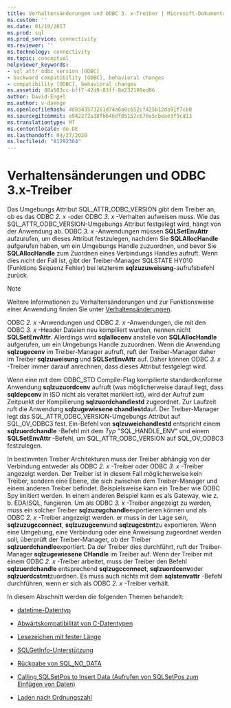 ```yaml
---
title: Verhaltensänderungen und ODBC 3. x-Treiber | Microsoft-Dokumentation
ms.custom: ''
ms.date: 01/19/2017
ms.prod: sql
ms.prod_service: connectivity
ms.reviewer: ''
ms.technology: connectivity
ms.topic: conceptual
helpviewer_keywords:
- sql_attr_odbc_version [ODBC]
- backward compatibility [ODBC], behavioral changes
- compatibility [ODBC], behavioral changes
ms.assetid: 88a503cc-bff7-42d9-83ff-8e232109ed06
author: David-Engel
ms.author: v-daenge
ms.openlocfilehash: 4d8343573261d74a6a0c652cf425b12da91f7cb0
ms.sourcegitcommit: e042272a38fb646df05152c676e5cbeae3f9cd13
ms.translationtype: MT
ms.contentlocale: de-DE
ms.lasthandoff: 04/27/2020
ms.locfileid: "81292364"
---
```

# <a name="behavioral-changes-and-odbc-3x-drivers"></a>Verhaltensänderungen und ODBC 3.x-Treiber
Das Umgebungs Attribut SQL_ATTR_ODBC_VERSION gibt dem Treiber an, ob es das ODBC *2. x* -oder ODBC *3. x* -Verhalten aufweisen muss. Wie das SQL_ATTR_ODBC_VERSION-Umgebungs Attribut festgelegt wird, hängt von der Anwendung ab. ODBC *3. x* -Anwendungen müssen **SQLSetEnvAttr** aufzurufen, um dieses Attribut festzulegen, nachdem Sie **SQLAllocHandle** aufgerufen haben, um ein Umgebungs Handle zuzuordnen, und bevor Sie **SQLAllocHandle** zum Zuordnen eines Verbindungs Handles aufruft. Wenn dies nicht der Fall ist, gibt der Treiber-Manager SQLSTATE HY010 (Funktions Sequenz Fehler) bei letzterem **sqlzuzuweisung**-aufrufsbefehl zurück.  
  
> [!NOTE]  
>  Weitere Informationen zu Verhaltensänderungen und zur Funktionsweise einer Anwendung finden Sie unter [Verhaltensänderungen](../../../odbc/reference/develop-app/behavioral-changes.md).  
  
 ODBC *2. x* -Anwendungen und ODBC *2. x* -Anwendungen, die mit den ODBC *3. x* -Header Dateien neu kompiliert wurden, nennen nicht **SQLSetEnvAttr**. Allerdings wird **sqlallocenv** anstelle von **SQLAllocHandle** aufgerufen, um ein Umgebungs Handle zuzuordnen. Wenn die Anwendung **sqlzugecenv** im Treiber-Manager aufruft, ruft der Treiber-Manager daher im Treiber **sqlzuweisung** und **SQLSetEnvAttr** auf. Daher können ODBC *3. x* -Treiber immer darauf anrechnen, dass dieses Attribut festgelegt wird.  
  
 Wenn eine mit dem ODBC_STD Compile-Flag kompilierte standardkonforme Anwendung **sqlzuzuordcenv** aufruft (was möglicherweise darauf liegt, dass **sqldepcenv** in ISO nicht als veraltet markiert ist), wird der Aufruf zum Zeitpunkt der Kompilierung **sqlzuordchandlestd** zugeordnet. Zur Laufzeit ruft die Anwendung **sqlzugewiesene chandlestd**auf. Der Treiber-Manager legt das SQL_ATTR_ODBC_VERSION-Umgebungs Attribut auf SQL_OV_ODBC3 fest. Ein-Befehl von **sqlzuweichandlestd** entspricht einem **sqlzuordchandle** -Befehl mit dem *Typ* "SQL_HANDLE_ENV" und einem **SQLSetEnvAttr** -Befehl, um SQL_ATTR_ODBC_VERSION auf SQL_OV_ODBC3 festzulegen.  
  
 In bestimmten Treiber Architekturen muss der Treiber abhängig von der Verbindung entweder als ODBC *2. x* -Treiber oder ODBC *3. x* -Treiber angezeigt werden. Der Treiber ist in diesem Fall möglicherweise kein Treiber, sondern eine Ebene, die sich zwischen dem Treiber-Manager und einem anderen Treiber befindet. Beispielsweise kann ein Treiber wie ODBC Spy imitiert werden. In einem anderen Beispiel kann es als Gateway, wie z. b. EDA/SQL, fungieren. Um als ODBC *3. x* -Treiber angezeigt zu werden, muss ein solcher Treiber **sqlzuzugchandle**exportieren können und als ODBC *2. x* -Treiber angezeigt werden. er muss in der Lage sein, **sqlzuzugcconnect**, **sqlzuzugcenv**und **sqlzugcstmt**zu exportieren. Wenn eine Umgebung, eine Verbindung oder eine Anweisung zugeordnet werden soll, überprüft der Treiber-Manager, ob der Treiber **sqlzuordchandle**exportiert. Da der Treiber dies durchführt, ruft der Treiber-Manager **sqlzugewiesene CHandle** im Treiber auf. Wenn der Treiber mit einem ODBC *2. x* -Treiber arbeitet, muss der Treiber den Befehl **sqlzuordchandle** entsprechend **sqlzugcconnect**, **sqlzuordcenv**oder **sqlzuordcstmt**zuordnen. Es muss auch nichts mit dem **sqlstenvattr** -Befehl durchführen, wenn er sich als ODBC *2. x* -Treiber verhält.  
  
 In diesem Abschnitt werden die folgenden Themen behandelt:  
  
-   [datetime-Datentyp](../../../odbc/reference/appendixes/datetime-data-types.md)  
  
-   [Abwärtskompatibilität von C-Datentypen](../../../odbc/reference/appendixes/backward-compatibility-of-c-data-types.md)  
  
-   [Lesezeichen mit fester Länge](../../../odbc/reference/appendixes/fixed-length-bookmarks.md)  
  
-   [SQLGetInfo-Unterstützung](../../../odbc/reference/appendixes/sqlgetinfo-support.md)  
  
-   [Rückgabe von SQL_NO_DATA](../../../odbc/reference/appendixes/returning-sql-no-data.md)  
  
-   [Calling SQLSetPos to Insert Data (Aufrufen von SQLSetPos zum Einfügen von Daten)](../../../odbc/reference/appendixes/calling-sqlsetpos-to-insert-data.md)  
  
-   [Laden nach Ordnungszahl](../../../odbc/reference/appendixes/loading-by-ordinal.md)
